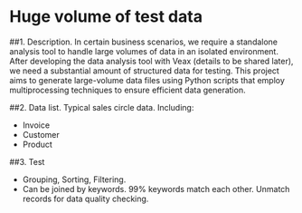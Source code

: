 # Huge volume of test data

##1. Description.
In certain business scenarios, we require a standalone analysis tool to handle large volumes of data in an isolated environment. After developing the data analysis tool with Veax (details to be shared later), we need a substantial amount of structured data for testing. This project aims to generate large-volume data files using Python scripts that employ multiprocessing techniques to ensure efficient data generation.

##2. Data list. 
Typical sales circle data. Including:

- Invoice
- Customer
- Product

##3. Test

- Grouping, Sorting, Filtering.
- Can be joined by keywords.  99% keywords match each other.  Unmatch records for data quality checking. 
 
